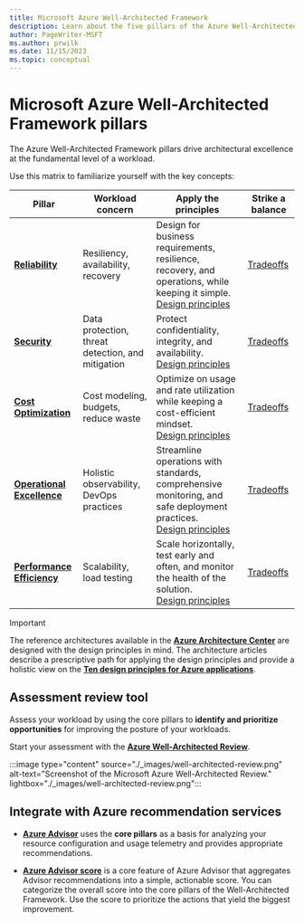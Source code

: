 ```yaml
---
title: Microsoft Azure Well-Architected Framework
description: Learn about the five pillars of the Azure Well-Architected Framework and how they can produce a high- quality, stable, and efficient cloud architecture.
author: PageWriter-MSFT
ms.author: prwilk
ms.date: 11/15/2023
ms.topic: conceptual
---
```


# Microsoft Azure Well-Architected Framework pillars

The Azure Well-Architected Framework pillars drive architectural excellence at the fundamental level of a workload.

Use this matrix to familiarize yourself with the key concepts:

| Pillar | Workload concern | Apply the principles | Strike a balance
|--------|-------------|-------------------|-----------
| [**Reliability**](reliability/index.yml) | Resiliency, availability, recovery | Design for business requirements, resilience, recovery, and operations, while keeping it simple. <br> [Design principles](reliability/principles.md) | [Tradeoffs](reliability/tradeoffs.md) |
| [**Security**](security/index.yml) | Data protection, threat detection, and mitigation | Protect confidentiality, integrity, and availability. <br> [Design principles](security/principles.md)|[Tradeoffs](security/tradeoffs.md) |
| [**Cost Optimization**](cost-optimization/index.yml) | Cost modeling, budgets, reduce waste | Optimize on usage and rate utilization while keeping a cost-efficient mindset. <br> [Design principles](cost-optimization/principles.md) | [Tradeoffs](cost-optimization/tradeoffs.md) |
| [**Operational Excellence**](operational-excellence/index.yml) | Holistic observability, DevOps practices | Streamline operations with standards, comprehensive monitoring, and safe deployment practices. <br> [Design principles](operational-excellence/principles.md)|[Tradeoffs](operational-excellence/tradeoffs.md) |
| [**Performance Efficiency**](performance-efficiency/index.yml) | Scalability, load testing | Scale horizontally, test early and often, and monitor the health of the solution. <br>[Design principles](performance-efficiency/principles.md)|[Tradeoffs](performance-efficiency/tradeoffs.md) |

> [!IMPORTANT]
>
> The reference architectures available in the [**Azure Architecture Center**](/azure/architecture/browse/) are designed with the design principles in mind. The architecture articles describe a prescriptive path for applying the design principles and provide a holistic view on the [**Ten design principles for Azure applications**](/azure/architecture/guide/design-principles/).

## Assessment review tool

Assess your workload by using the core pillars to **identify and prioritize opportunities** for improving the posture of your workloads.

Start your assessment with the [**Azure Well-Architected Review**](/assessments/azure-architecture-review/).

:::image type="content" source="./_images/well-architected-review.png" alt-text="Screenshot of the Microsoft Azure Well-Architected Review." lightbox="./_images/well-architected-review.png":::

## Integrate with Azure recommendation services

- [**Azure Advisor**](/azure/advisor/) uses the **core pillars** as a basis for analyzing your resource configuration and usage telemetry and provides appropriate recommendations.

- [**Azure Advisor score**](/azure/advisor/azure-advisor-score) is a core feature of Azure Advisor that aggregates Advisor recommendations into a simple, actionable score. You can categorize the overall score into the core pillars of the Well-Architected Framework. Use the score to prioritize the actions that yield the biggest improvement.


